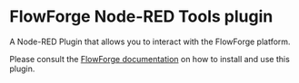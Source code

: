 # FlowForge Node-RED Tools plugin

A Node-RED Plugin that allows you to interact with the FlowForge platform.

Please consult the [FlowForge documentation](https://flowfuse.com/docs/migration/node-red-tools/) on how to
install and use this plugin.
